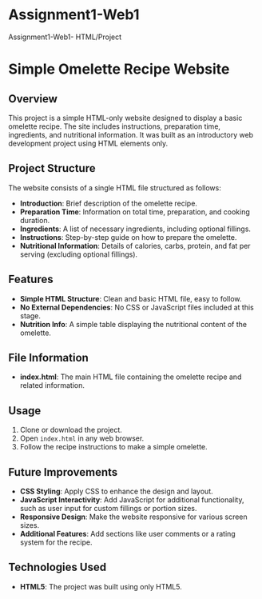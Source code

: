 # Assignment1-Web1
Assignment1-Web1- HTML/Project

# Simple Omelette Recipe Website

## Overview

This project is a simple HTML-only website designed to display a basic omelette recipe. The site includes instructions, preparation time, ingredients, and nutritional information. It was built as an introductory web development project using HTML elements only.

## Project Structure

The website consists of a single HTML file structured as follows:

- **Introduction**: Brief description of the omelette recipe.
- **Preparation Time**: Information on total time, preparation, and cooking duration.
- **Ingredients**: A list of necessary ingredients, including optional fillings.
- **Instructions**: Step-by-step guide on how to prepare the omelette.
- **Nutritional Information**: Details of calories, carbs, protein, and fat per serving (excluding optional fillings).

## Features

- **Simple HTML Structure**: Clean and basic HTML file, easy to follow.
- **No External Dependencies**: No CSS or JavaScript files included at this stage.
- **Nutrition Info**: A simple table displaying the nutritional content of the omelette.

## File Information

- **index.html**: The main HTML file containing the omelette recipe and related information.

## Usage

1. Clone or download the project.
2. Open `index.html` in any web browser.
3. Follow the recipe instructions to make a simple omelette.

## Future Improvements

- **CSS Styling**: Apply CSS to enhance the design and layout.
- **JavaScript Interactivity**: Add JavaScript for additional functionality, such as user input for custom fillings or portion sizes.
- **Responsive Design**: Make the website responsive for various screen sizes.
- **Additional Features**: Add sections like user comments or a rating system for the recipe.

## Technologies Used

- **HTML5**: The project was built using only HTML5.


